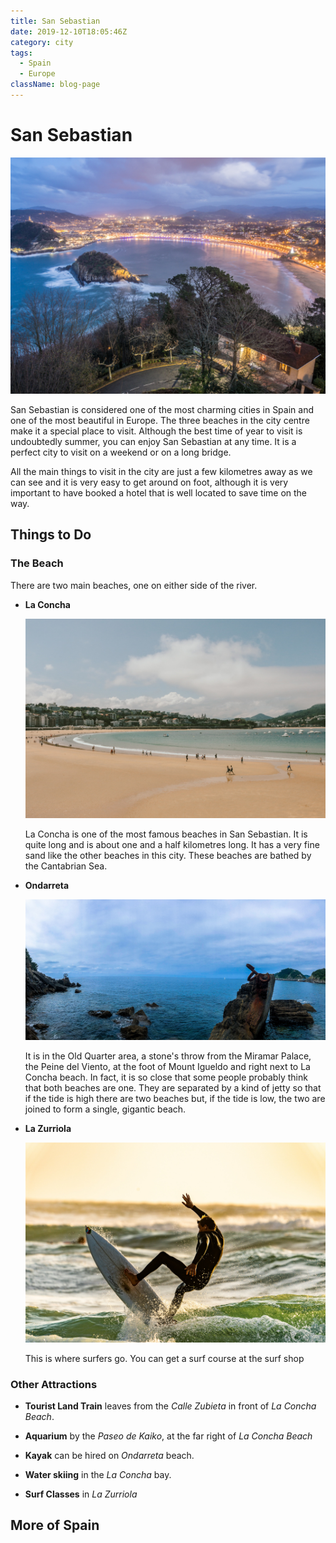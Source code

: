 ```yaml
---
title: San Sebastian
date: 2019-12-10T18:05:46Z
category: city
tags:
  - Spain
  - Europe
className: blog-page
---
```


<StartWishToGo/>

# San Sebastian <WishWidget	country="ES" city="San Sebastian"	picture="https://wish-to-go.com/images/for-wish-to-go/spain/la-concha-from-igueldo-san-sebastian-spain-raul-cacho-oses-wxem-o1RMWs-unsplash.jpg"/>

![San Sebastian - Photo by Raul Cacho Oses on Unsplash](../../../images/travel/spain/la-concha-from-igueldo-san-sebastian-spain-raul-cacho-oses-wxem-o1RMWs-unsplash.jpg)

San Sebastian is considered one of the most charming cities in Spain and one of the most beautiful in Europe. The three beaches in the city centre make it a special place to visit. Although the best time of year to visit is undoubtedly summer, you can enjoy San Sebastian at any time. It is a perfect city to visit on a weekend or on a long bridge.

All the main things to visit in the city are just a few kilometres away as we can see and it is very easy to get around on foot, although it is very important to have booked a hotel that is well located to save time on the way.

## Things to Do

### The Beach

There are two main beaches, one on either side of the river.

- **La Concha**	<WishWidget	country="ES" city="San Sebastian"	activity="La Concha" picture="https://wish-to-go.com/images/for-wish-to-go/spain/la-concha-donostia-kylie-paz-P8YcW1vvjpE-unsplash.jpg"/>

  ![La Playa de la Concha - Photo by Kylie Paz](../../../images/travel/spain/la-concha-donostia-kylie-paz-P8YcW1vvjpE-unsplash.jpg)

  La Concha is one of the most famous beaches in San Sebastian. It is quite long and is about one and a half kilometres long. It has a very fine sand like the other beaches in this city. These beaches are bathed by the Cantabrian Sea.

- **Ondarreta** <WishWidget	country="ES" city="San Sebastian"	activity="Ondarreta" picture="https://wish-to-go.com/images/for-wish-to-go/spain/peine-de-los-vientos-san-sebastian-spain-harrison-fitts-uN5bIDjA2Lg-unsplash.jpg"/> 

  ![Peine de los Vientos - Photo by Harrison Fitts](../../../images/travel/spain/peine-de-los-vientos-san-sebastian-spain-harrison-fitts-uN5bIDjA2Lg-unsplash.jpg)

  It is in the Old Quarter area, a stone's throw from the Miramar Palace, the Peine del Viento, at the foot of Mount Igueldo and right next to La Concha beach. In fact, it is so close that some people probably think that both beaches are one. They are separated by a kind of jetty so that if the tide is high there are two beaches but, if the tide is low, the two are joined to form a single, gigantic beach.

- **La Zurriola** <WishWidget	country="ES" city="San Sebastian"	activity="La Zurriola" picture="https://wish-to-go.com/images/for-wish-to-go/spain/surfer-guy-kawasaki-iij-QvyRAnM-unsplash.jpg"/>

  ![Surfing at Zurriola Beach - Photo by Kawasaki Iij](../../../images/travel/spain/surfer-guy-kawasaki-iij-QvyRAnM-unsplash.jpg)

  This is where surfers go. You can get a surf course at the surf shop <WishWidget	country="ES" city="San Sebastian"	activity="Surfing"></WishWidget>

### Other Attractions

  - **Tourist Land Train** <WishWidget	country="ES" city="San Sebastian"	activity="Tourist Land Train"></WishWidget>leaves from the *Calle Zubieta* in front of *La Concha Beach*.

  - **Aquarium** <WishWidget	country="ES" city="San Sebastian"	activity="Aquarium"></WishWidget>by the *Paseo de Kaiko*, at the far right of *La Concha Beach*

  - **Kayak** <WishWidget	country="ES" city="San Sebastian"	activity="Kayak"></WishWidget>can be hired on *Ondarreta* beach.

  - **Water skiing** <WishWidget country="ES" city="San Sebastian" activity="Water skiing"></WishWidget>in the *La Concha* bay.

  - **Surf Classes** <WishWidget	country="ES" city="San Sebastian"	activity="Puka Surf Eskola"></WishWidget>in *La Zurriola*


## More of Spain

<CustomCategoryEntries className="blog-entry-card more-of" category="city" tags="Spain"/>